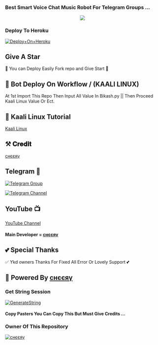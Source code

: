 ### Best Smart Voice Chat Music Robot For Telegram Groups ...


<p align="center"><a href="https://t.me/I_LOVE_YOU_MY_HEARTBEET"><img src="https://graph.org/file/a8504a33f2a20b63f8adf.jpg"></a></p>

### Deploy To Heroku

[![Deploy+On+Heroku](https://www.herokucdn.com/deploy/button.svg)](https://heroku.com/deploy?template=https://github.com/CuteBacchaXD/QUEENMUSICBOT)

## Give A Star
🌷 You can Deploy Easily Fork repo and Give Start 🌷

## 🥀 Bot Deploy On Workflow / (KAALI LINUX)
 At 1st Import This Repo Then Input All Value In Bikash.py || Then Proceed Kaali Linux Value Or Ect.

## 🥀 Kaali Linux Tutorial

[Kaali Linux](https://youtu.be/_nZT5lhcL8U)

## ⚒️ 𝐂𝐫𝐞𝐝𝐢𝐭
[ϲнєєяγ](https://t.me/I_LOVE_YOU_MY_HEARTBEET)

## Telegram 🏪

[![Telegram Group](https://img.shields.io/badge/Telegram-Group-brightgreen)](https://t.me/ISHQ00_I)

[![Telegram Channel](https://img.shields.io/badge/Telegram-Channel-brightgreen)](https://t.me/XD_CUTETY)

## YouTube 📺

[YouTube Channel](https://youtube.com/channel/UCUkj6FFzdsOO5acUXVOEECg)


#### Main Developer = [ϲнєєяγ](https://t.me/I_LOVE_YOU_MY_HEARTBEET)

## 💕 Special Thanks

✅ Ykd owners Thanks For Fixed All Error Or Lovely Support 💕


## 🥀 Powered By [ϲнєєяγ](https://t.me/I_LOVE_YOU_MY_HEARTBEET) 


### Get String Session

[![GenerateString](https://img.shields.io/badge/repl.it-generateString-yellowgreen)](https://replit.com/@AdityaHalder/StringSession)



#### Copy Pasters You Can Copy This But Must Give Credits ...

### Owner Of This Repository
[![ϲнєєяγ](https://graph.org/file/ece21f21f0a7f34d7bcb9.jpg)](https://t.me/I_LOVE_YOU_MY_HEARTBEET)
